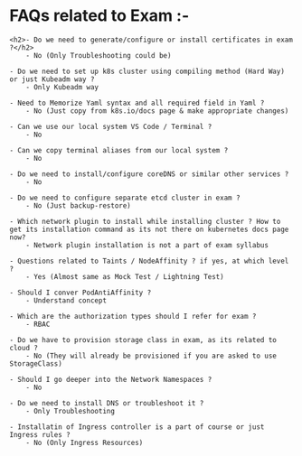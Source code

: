 # FAQs related to Exam :-
    <h2>- Do we need to generate/configure or install certificates in exam ?</h2>
        - No (Only Troubleshooting could be)

    - Do we need to set up k8s cluster using compiling method (Hard Way) or just Kubeadm way ?
        - Only Kubeadm way

    - Need to Memorize Yaml syntax and all required field in Yaml ? 
        - No (Just copy from k8s.io/docs page & make appropriate changes)

    - Can we use our local system VS Code / Terminal ? 
        - No

    - Can we copy terminal aliases from our local system ? 
        - No

    - Do we need to install/configure coreDNS or similar other services ? 
        - No

    - Do we need to configure separate etcd cluster in exam ? 
        - No (Just backup-restore)

    - Which network plugin to install while installing cluster ? How to get its installation command as its not there on kubernetes docs page now?
        - Network plugin installation is not a part of exam syllabus

    - Questions related to Taints / NodeAffinity ? if yes, at which level ? 
        - Yes (Almost same as Mock Test / Lightning Test)

    - Should I conver PodAntiAffinity ? 
        - Understand concept

    - Which are the authorization types should I refer for exam ? 
        - RBAC

    - Do we have to provision storage class in exam, as its related to cloud ? 
        - No (They will already be provisioned if you are asked to use StorageClass)

    - Should I go deeper into the Network Namespaces ? 
        - No

    - Do we need to install DNS or troubleshoot it ? 
        - Only Troubleshooting

    - Installatin of Ingress controller is a part of course or just Ingress rules ? 
        - No (Only Ingress Resources)
